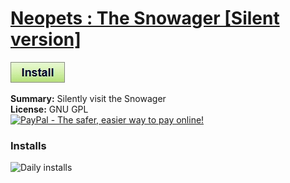 # [Neopets : The Snowager [Silent version]](.)

[![Install](../../resources/image/install_button.jpg)](../../../../raw/master/scripts/Neopets_The_Snowager_[Silent_version]/54076.user.js)

**Summary:** Silently visit the Snowager<br />
**License:** GNU GPL<br />
[![PayPal - The safer, easier way to pay online!](https://www.paypalobjects.com/en_US/i/btn/btn_donate_SM.gif "PayPal - The safer, easier way to pay online!")](http://goo.gl/Fv19S)


### Installs
![Daily installs](http://gm.wesley.eti.br/count.php?id=scripts/scripts/Neopets_The_Snowager_[Silent_version]/54076.user.js&type=image)
